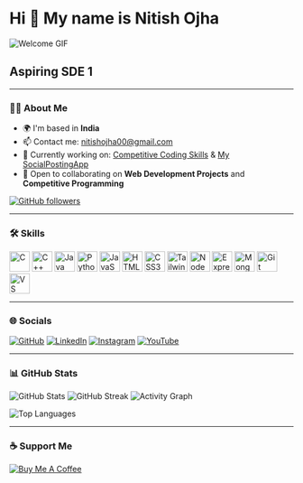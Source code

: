 # Hi 👋 My name is Nitish Ojha

![Welcome GIF](https://user-images.githubusercontent.com/18350557/176309783-0785949b-9127-417c-8b55-ab5a4333674e.gif)

## Aspiring SDE 1

---

### 🧑‍💻 About Me

- 🌍 I'm based in **India**
- 📫 Contact me: [nitishojha00@gmail.com](mailto:nitishojha00@gmail.com)
- 🚀 Currently working on: [Competitive Coding Skills](https://leetcode.com/) & [My SocialPostingApp](https://social-post-app-urni.onrender.com)
- 🤝 Open to collaborating on **Web Development Projects** and **Competitive Programming**

[![GitHub followers](https://img.shields.io/github/followers/Nitishojha00?logo=github&style=for-the-badge&color=0891b2&labelColor=1c1917)](https://github.com/Nitishojha00)

---

### 🛠️ Skills

<p align="left">
  <img src="https://raw.githubusercontent.com/danielcranney/readme-generator/main/public/icons/skills/c-colored.svg" width="36" height="36" alt="C" />
  <img src="https://raw.githubusercontent.com/danielcranney/readme-generator/main/public/icons/skills/cplusplus-colored.svg" width="36" height="36" alt="C++" />
  <img src="https://raw.githubusercontent.com/danielcranney/readme-generator/main/public/icons/skills/java-colored.svg" width="36" height="36" alt="Java" />
  <img src="https://raw.githubusercontent.com/danielcranney/readme-generator/main/public/icons/skills/python-colored.svg" width="36" height="36" alt="Python" />
  <img src="https://raw.githubusercontent.com/danielcranney/readme-generator/main/public/icons/skills/javascript-colored.svg" width="36" height="36" alt="JavaScript" />
  <img src="https://raw.githubusercontent.com/danielcranney/readme-generator/main/public/icons/skills/html5-colored.svg" width="36" height="36" alt="HTML5" />
  <img src="https://raw.githubusercontent.com/danielcranney/readme-generator/main/public/icons/skills/css3-colored.svg" width="36" height="36" alt="CSS3" />
  <img src="https://raw.githubusercontent.com/danielcranney/readme-generator/main/public/icons/skills/tailwindcss-colored.svg" width="36" height="36" alt="TailwindCSS" />
  <img src="https://raw.githubusercontent.com/danielcranney/readme-generator/main/public/icons/skills/nodejs-colored.svg" width="36" height="36" alt="NodeJS" />
  <img src="https://raw.githubusercontent.com/danielcranney/readme-generator/main/public/icons/skills/express-colored.svg" width="36" height="36" alt="Express" />
  <img src="https://raw.githubusercontent.com/danielcranney/readme-generator/main/public/icons/skills/mongodb-colored.svg" width="36" height="36" alt="MongoDB" />
  <img src="https://raw.githubusercontent.com/danielcranney/readme-generator/main/public/icons/skills/git-colored.svg" width="36" height="36" alt="Git" />
  <img src="https://raw.githubusercontent.com/danielcranney/readme-generator/main/public/icons/skills/visualstudiocode.svg" width="36" height="36" alt="VS Code" />
</p>

---

### 🌐 Socials

[![GitHub](https://raw.githubusercontent.com/danielcranney/readme-generator/main/public/icons/socials/github.svg)](https://github.com/Nitishojha00)
[![LinkedIn](https://raw.githubusercontent.com/danielcranney/readme-generator/main/public/icons/socials/linkedin.svg)](https://linkedin.com/in/nitishojha00/)
[![Instagram](https://raw.githubusercontent.com/danielcranney/readme-generator/main/public/icons/socials/instagram.svg)](http://www.instagram.com/nitishojha00)
[![YouTube](https://raw.githubusercontent.com/danielcranney/readme-generator/main/public/icons/socials/youtube.svg)](https://www.youtube.com/@nitishojhaa)

---

### 📊 GitHub Stats

![GitHub Stats](https://github-readme-stats.vercel.app/api?username=Nitishojha00&show_icons=true&title_color=0891b2&text_color=ffffff&icon_color=0891b2&bg_color=1c1917&hide_border=true)
![GitHub Streak](https://github-readme-streak-stats.herokuapp.com/?user=Nitishojha00&stroke=ffffff&background=1c1917&ring=0891b2&fire=0891b2&currStreakNum=ffffff&currStreakLabel=0891b2&sideNums=ffffff&sideLabels=ffffff&dates=ffffff&hide_border=true)
![Activity Graph](https://github-readme-activity-graph.cyclic.app/graph?username=Nitishojha00&bg_color=1c1917&color=ffffff&line=0891b2&point=ffffff&area=true&hide_border=true&custom_title=GitHub%20Activity)

![Top Languages](https://github-readme-stats.vercel.app/api/top-langs/?username=Nitishojha00&langs_count=10&title_color=0891b2&text_color=ffffff&icon_color=0891b2&bg_color=1c1917&hide_border=true)

---

### ☕ Support Me

[![Buy Me A Coffee](https://cdn.buymeacoffee.com/buttons/v2/default-yellow.png)](https://www.buymeacoffee.com/nitishojha6)
